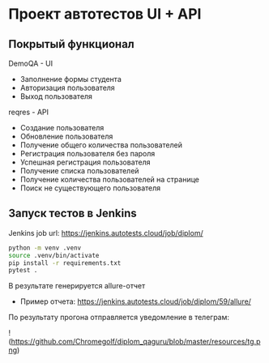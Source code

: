 # Проект автотестов UI + API

## Покрытый функционал
DemoQA - UI
- Заполнение формы студента
- Авторизация пользователя
- Выход пользователя

reqres - API
- Создание пользователя
- Обновление пользователя
- Получение общего количества пользователей
- Регистрация пользователя без пароля
- Успешная регистрация пользователя
- Получение списка пользователей
- Получение количества пользователей на странице
- Поиск не существующего пользователя

## Запуск тестов в Jenkins
Jenkins job url: https://jenkins.autotests.cloud/job/diplom/
```sh
python -m venv .venv
source .venv/bin/activate
pip install -r requirements.txt
pytest .
```

В результате генерируется allure-отчет
- Пример отчета: https://jenkins.autotests.cloud/job/diplom/59/allure/

По результату прогона отправляется уведомление в телеграм:

!(https://github.com/Chromegolf/diplom_qaguru/blob/master/resources/tg.png)
